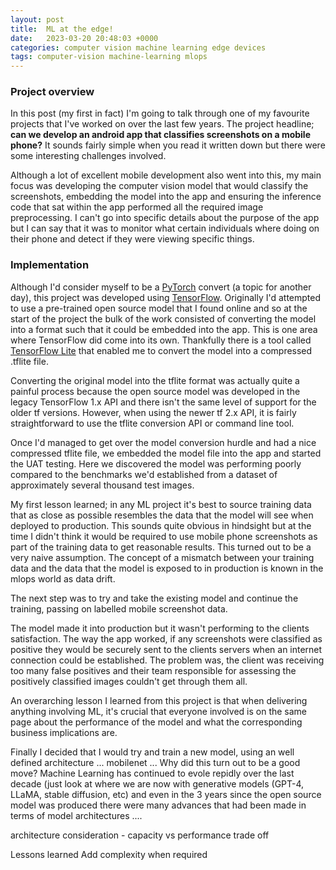 ```yaml
---
layout: post
title:  ML at the edge!
date:   2023-03-20 20:48:03 +0000
categories: computer vision machine learning edge devices
tags: computer-vision machine-learning mlops
---
```


### Project overview

In this post (my first in fact) I'm going to talk through one of my favourite projects that I've worked on over the 
last few years. The project headline; __can we develop an android app that classifies screenshots on a mobile phone?__
It sounds fairly simple when you read it written down but there were some interesting challenges involved. 

Although a lot of excellent mobile development also went into this, my main focus was developing the computer vision model that would
classify the screenshots, embedding the model into the app and ensuring the inference code that sat within the app 
performed all the required image preprocessing. I can't go into specific details about the purpose of the app but I can 
say that it was to monitor what certain individuals where doing on their phone and detect if they were viewing 
specific things.

### Implementation

Although I'd consider myself to be a [PyTorch][pytorch] convert (a topic for another day), 
this project was developed using [TensorFlow][tensorflow]. Originally I'd attempted to use a pre-trained 
open source model that I found online and so at the start of the project 
the bulk of the work consisted of converting the model into a format such that it could be embedded into the app. This is one 
area where TensorFlow did come into its own. Thankfully there is a tool called [TensorFlow Lite][tflite] that
enabled me to convert the model into a compressed .tflite file.

[tflite]: https://www.tensorflow.org/lite
[pytorch]: https://pytorch.org/ 
[tensorflow]: https://www.tensorflow.org/ 

Converting the original model into the tflite format was actually quite a painful
process because the open source model was developed in the legacy TensorFlow 1.x API and there isn't the same level 
of support for the older tf versions. However, when using the newer tf 2.x API, it is fairly straightforward to use the
tflite conversion API or command line tool. 

Once I'd managed to get over the model conversion hurdle and had a nice compressed tflite file, we embedded the model file into the
app and started the UAT testing. Here we discovered the model was performing poorly compared to the benchmarks we'd established 
from a dataset of approximately several thousand test images.

My first lesson learned; in any ML project it's best to source training data that as close as possible resembles the
data that the model will see when deployed to production. This sounds quite obvious in hindsight but at the time I 
didn't think it would be required to use mobile phone screenshots as part of the training data to get reasonable results. 
This turned out to be a very naive assumption. The concept of a mismatch between your training data and the data that the 
model is exposed to in production is known in the mlops world as data drift. 

The next step was to try and take the existing model and continue the training, passing on labelled mobile screenshot data. 

The model made it into production but it wasn't performing to the clients satisfaction. The way the app worked, if any
screenshots were classified as positive they would be securely sent to the clients servers when an internet connection could be established. 
The problem was, the client was receiving too many false positives and their team responsible for assessing the positively classified 
images couldn't get through them all.

An overarching lesson I learned from this project is that when delivering anything involving ML, it's crucial that everyone
involved is on the same page about the performance of the model and what the corresponding business implications are. 

Finally I decided that I would try and train a new model, using an well defined architecture ... mobilenet ... 
Why did this turn out to be a good move? Machine Learning has continued to evole repidly over the last decade (just look at where we are now 
with generative models (GPT-4, LLaMA, stable diffusion, etc) and even in the 3 years since the open source model was produced
there were many advances that had been made in terms of model architectures ....

architecture consideration - capacity vs performance trade off




Lessons learned
Add complexity when required
 
